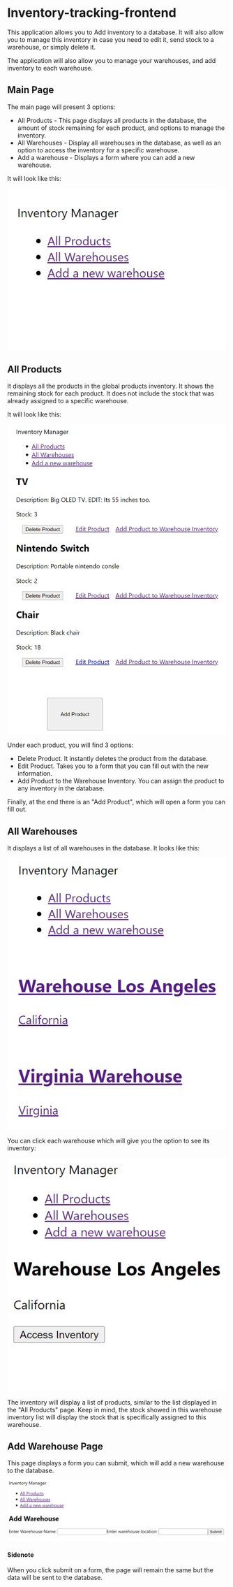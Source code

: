 # Inventory-tracking-frontend

This application allows you to Add inventory to a database. It will also allow you to manage this inventory in case you need to edit it, send stock to a warehouse, or simply delete it.

The application will also allow you to manage your warehouses, and add inventory to each warehouse.

## Main Page

The main page will present 3 options:

* All Products - This page displays all products in the database, the amount of stock remaining for each product, and options to manage the inventory.
* All Warehouses - Display all warehouses in the database, as well as an option to access the inventory for a specific warehouse.
* Add a warehouse - Displays a form where you can add a new warehouse.

It will look like this:

![](images/main-menu.jpg)


## All Products

It displays all the products in the global products inventory. It shows the remaining stock for each product. It does not include the stock that was already assigned to a specific warehouse. 

It will look like this:

![](images/products-manager.jpg)



Under each product, you will find 3 options:

* Delete Product. It instantly deletes the product from the database.
* Edit Product. Takes you to a form that you can fill out with the new information.
* Add Product to the Warehouse Inventory. You can assign the product to any inventory in the database. 

Finally, at the end there is an "Add Product", which will open a form you can fill out.

## All Warehouses

It displays a list of all warehouses in the database. It looks like this:

![](images/warehouse-manager.jpg)


You can click each warehouse which will give you the option to see its inventory:

![](images/warehouse-inventory.jpg)

The inventory will display a list of products, similar to the list displayed in the "All Products" page. Keep in mind, the stock showed in this warehouse inventory list will display the stock that is specifically assigned to this warehouse. 

## Add Warehouse Page

This page displays a form you can submit, which will add a new warehouse to the database.

![](images/add-warehouse-form.jpg)


#### Sidenote
When you click submit on a form, the page will remain the same but the data will be sent to the database. 

